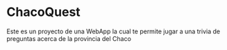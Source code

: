 # ChacoQuest
Este es un proyecto de una WebApp la cual te permite jugar a una trivia de preguntas acerca de la provincia del Chaco
